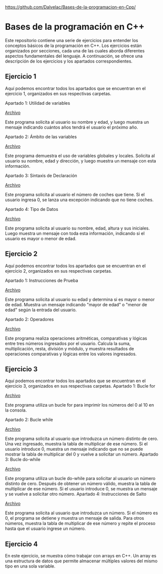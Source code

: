 https://github.com/Dalvelac/Bases-de-la-programacion-en-Cpp/

# Bases de la programación en C++

Este repositorio contiene una serie de ejercicios para entender los conceptos básicos de la programación en C++. Los ejercicios están organizados por secciones, cada una de las cuales aborda diferentes aspectos fundamentales del lenguaje. A continuación, se ofrece una descripción de los ejercicios y los apartados correspondientes.

## Ejercicio 1

Aquí podemos encontrar todos los apartados que se encuentran en el ejercicio 1, organizados en sus respectivas carpetas.

Apartado 1: Utilidad de variables

[Archivo](https://github.com/Dalvelac/Bases-de-la-programacion-en-Cpp/blob/Ejercicio-1/Ejercicio%201/Apartado%201/Utilidad_de_variables.cpp)

Este programa solicita al usuario su nombre y edad, y luego muestra un mensaje indicando cuántos años tendrá el usuario el próximo año.

Apartado 2: Ámbito de las variables

[Archivo](https://github.com/Dalvelac/Bases-de-la-programacion-en-Cpp/blob/Ejercicio-1/Ejercicio%201/Apartado%202/Ambito_de_las_variables.cpp)

Este programa demuestra el uso de variables globales y locales. Solicita al usuario su nombre, edad y dirección, y luego muestra un mensaje con esta información.

Apartado 3: Sintaxis de Declaración

[Archivo](https://github.com/Dalvelac/Bases-de-la-programacion-en-Cpp/blob/Ejercicio-1/Ejercicio%201/Apartado%203/Sintaxis_de_Declaracion.cpp)

Este programa solicita al usuario el número de coches que tiene. Si el usuario ingresa 0, se lanza una excepción indicando que no tiene coches.

Apartado 4: Tipo de Datos

[Archivo](https://github.com/Dalvelac/Bases-de-la-programacion-en-Cpp/blob/Ejercicio-1/Ejercicio%201/Apartado%204/Tipo_de_Datos.cpp)

Este programa solicita al usuario su nombre, edad, altura y sus iniciales. Luego muestra un mensaje con toda esta información, indicando si el usuario es mayor o menor de edad.

## Ejercicio 2

Aquí podemos encontrar todos los apartados que se encuentran en el ejercicio 2, organizados en sus respectivas carpetas.

Apartado 1: Instrucciones de Prueba

[Archivo](https://github.com/Dalvelac/Bases-de-la-programacion-en-Cpp/blob/Ejercicio-2/Ejercicio%202/Apartado%201/Instrucciones_de_Prueba.cpp)

Este programa solicita al usuario su edad y determina si es mayor o menor de edad. Muestra un mensaje indicando "mayor de edad" o "menor de edad" según la entrada del usuario.

Apartado 2: Operadores

[Archivo](https://github.com/Dalvelac/Bases-de-la-programacion-en-Cpp/blob/Ejercicio-2/Ejercicio%202/Apartado%202/Operadores.cpp)

Este programa realiza operaciones aritméticas, comparativas y lógicas entre tres números ingresados por el usuario. Calcula la suma, multiplicación, resta, división y módulo, y muestra resultados de operaciones comparativas y lógicas entre los valores ingresados.

## Ejercicio 3

Aquí podemos encontrar todos los apartados que se encuentran en el ejercicio 3, organizados en sus respectivas carpetas.
Apartado 1: Bucle for

[Archivo](https://github.com/Dalvelac/Bases-de-la-programacion-en-Cpp/blob/Ejercicio-3/Ejercicio%203/Apartado%201/Bucle_for.cpp)

Este programa utiliza un bucle for para imprimir los números del 0 al 10 en la consola.

Apartado 2: Bucle while

[Archivo](https://github.com/Dalvelac/Bases-de-la-programacion-en-Cpp/blob/Ejercicio-3/Ejercicio%203/Apartado%202/Bucle_while.cpp)

Este programa solicita al usuario que introduzca un número distinto de cero. Una vez ingresado, muestra la tabla de multiplicar de ese número. Si el usuario introduce 0, muestra un mensaje indicando que no se puede mostrar la tabla de multiplicar del 0 y vuelve a solicitar un número.
Apartado 3: Bucle do-while

[Archivo](https://github.com/Dalvelac/Bases-de-la-programacion-en-Cpp/blob/Ejercicio-3/Ejercicio%203/Apartado%203/Bucle_do.cpp)

Este programa utiliza un bucle do-while para solicitar al usuario un número distinto de cero. Después de obtener un número válido, muestra la tabla de multiplicar de ese número. Si el usuario introduce 0, se muestra un mensaje y se vuelve a solicitar otro número.
Apartado 4: Instrucciones de Salto

[Archivo](https://github.com/Dalvelac/Bases-de-la-programacion-en-Cpp/blob/Ejercicio-3/Ejercicio%203/Apartado%204/Instrucciones_de_salto.cpp)

Este programa solicita al usuario que introduzca un número. Si el número es 0, el programa se detiene y muestra un mensaje de salida. Para otros números, muestra la tabla de multiplicar de ese número y repite el proceso hasta que el usuario ingrese un número.

## Ejercicio 4

En este ejercicio, se muestra cómo trabajar con arrays en C++. Un array es una estructura de datos que permite almacenar múltiples valores del mismo tipo en una sola variable.
